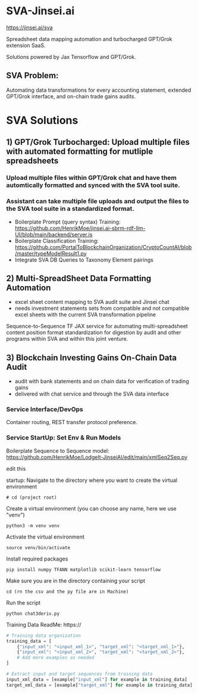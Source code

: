 # SVA-Jinsei.ai

https://jinsei.ai/sva

Spreadsheet data mapping automation and turbocharged GPT/Grok extension SaaS.

Solutions powered by Jax Tensorflow and GPT/Grok. 

## SVA Problem:

Automating data transformations for every accounting statement, extended GPT/Grok interface, and on-chain trade gains audits. 

# SVA Solutions 

## 1) GPT/Grok Turbocharged: Upload multiple files with automated formatting for mutliple spreadsheets

### Upload multiple files within GPT/Grok chat and have them automtically formatted and synced with the SVA tool suite. 

### Assistant can take multiple file uploads and output the files to the SVA tool suite in a standardized format.

- Boilerplate Prompt (query syntax) Training: https://github.com/HenrikMoe/jinsei.ai-sbrm-rdf-llm-UI/blob/main/backend/server.js
- Boilerplate Classification Training: https://github.com/PortalToBlockchainOrganization/CryptoCountAI/blob/master/typeModelResult1.py
- Integrate SVA DB Queries to Taxonomy Element pairings 

## 2) Multi-SpreadSheet Data Formatting Automation

- excel sheet content mapping to SVA audit suite and Jinsei chat  
- needs investment statements sets from compatible and not compatible excel sheets with the current SVA transformation pipeline

Sequence-to-Sequence TF JAX service for automating multi-spreadsheet content position format standardization for digestion by audit and other programs within SVA and within this joint venture.

## 3) Blockchain Investing Gains On-Chain Data Audit

- audit with bank statements and on chain data for verification of trading gains
- delivered with chat service and through the SVA data interface

### Service Interface/DevOps

Container routing, REST transfer protocol preference.  

### Service StartUp: Set Env & Run Models

Boilerplate Sequence to Sequence model: https://github.com/HenrikMoe/LodgeIt-JinseiAI/edit/main/xmlSeq2Seq.py

edit this

startup:
Navigate to the directory where you want to create the virtual environment
```linux
# cd (project root) 
```
Create a virtual environment (you can choose any name, here we use "venv")
```linux
python3 -m venv venv
```

Activate the virtual environment
```linux
source venv/bin/activate
```

Install required packages
```linux
pip install numpy TFANN matplotlib scikit-learn tensorflow
```

Make sure you are in the directory containing your script
```linux
cd (rn the csv and the py file are in Machine)
```
Run the script
```linux
python chat3deriv.py
```

Training Data ReadMe: https://

```python
# Training data organization
training_data = [
    {"input_xml": "<input_xml_1>", "target_xml": "<target_xml_1>"},
    {"input_xml": "<input_xml_2>", "target_xml": "<target_xml_2>"},
    # Add more examples as needed
]

# Extract input and target sequences from training data
input_xml_data = [example["input_xml"] for example in training_data]
target_xml_data = [example["target_xml"] for example in training_data]

```



